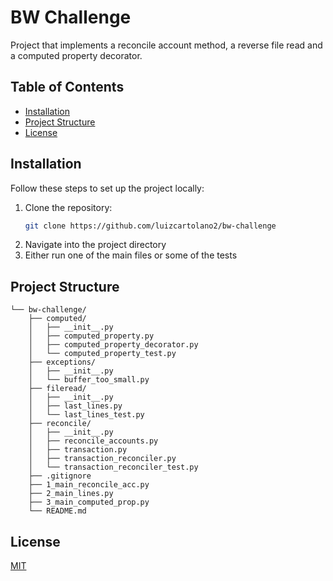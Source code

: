 # BW Challenge

Project that implements a reconcile account method, a reverse file read and a computed property decorator.

## Table of Contents

- [Installation](#installation)
- [Project Structure](#project-structure)
- [License](#license)

## Installation

Follow these steps to set up the project locally:

1. Clone the repository:
   ```bash
   git clone https://github.com/luizcartolano2/bw-challenge
   ```
2. Navigate into the project directory
3. Either run one of the main files or some of the tests

## Project Structure
```
└── bw-challenge/
    ├── computed/
    │   ├── __init__.py
    │   ├── computed_property.py
    │   ├── computed_property_decorator.py
    │   └── computed_property_test.py
    ├── exceptions/
    │   ├── __init__.py
    │   └── buffer_too_small.py
    ├── fileread/
    │   ├── __init__.py
    │   ├── last_lines.py
    │   └── last_lines_test.py
    ├── reconcile/
    │   ├── __init__.py
    │   ├── reconcile_accounts.py
    │   ├── transaction.py
    │   ├── transaction_reconciler.py
    │   └── transaction_reconciler_test.py
    ├── .gitignore
    ├── 1_main_reconcile_acc.py
    ├── 2_main_lines.py
    ├── 3_main_computed_prop.py
    └── README.md
```

## License
[MIT](https://choosealicense.com/licenses/mit/)